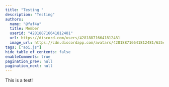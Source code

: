```yaml
---
title: "Testing "
description: "Testing"
authors:
  name: "@faf4a"
  title: Member
  userid: "428188716641812481"
  url: https://discord.com/users/428188716641812481
  image_url: https://cdn.discordapp.com/avatars/428188716641812481/635c1dca728b68c2fa329dbcb3330204.png
tags: ["aoi.js"]
hide_table_of_contents: false
enableComments: true
pagination_prev: null
pagination_next: null
---
```


This is a test!